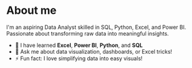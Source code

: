# About me
I'm an aspiring Data Analyst skilled in SQL, Python, Excel, and Power BI.  
Passionate about transforming raw data into meaningful insights.




- 🌱 I have learned  **Excel**, **Power BI**, **Python**, and **SQL**
- 💬 Ask me about data visualization, dashboards, or Excel tricks!
- ⚡ Fun fact: I love simplifying data into easy visuals!
